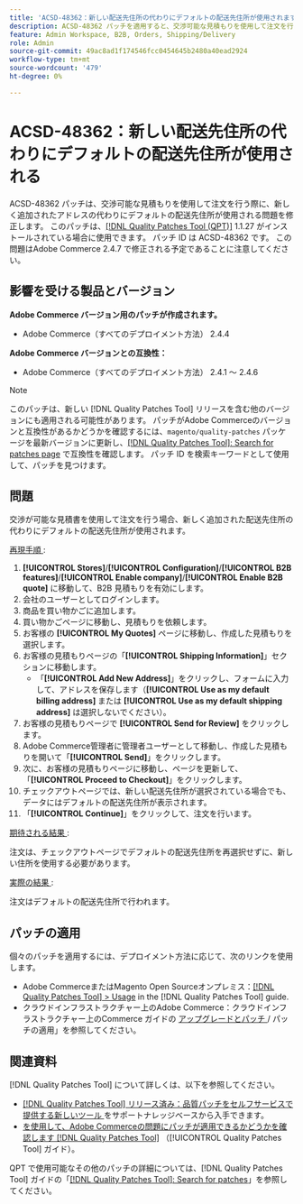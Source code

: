 ```yaml
---
title: 'ACSD-48362：新しい配送先住所の代わりにデフォルトの配送先住所が使用されます。'
description: ACSD-48362 パッチを適用すると、交渉可能な見積もりを使用して注文を行う際に、新しい配送先住所の代わりにデフォルトの配送先住所が使用されるAdobe Commerceの問題を修正できます。
feature: Admin Workspace, B2B, Orders, Shipping/Delivery
role: Admin
source-git-commit: 49ac8ad1f174546fcc0454645b2480a40ead2924
workflow-type: tm+mt
source-wordcount: '479'
ht-degree: 0%

---
```


# ACSD-48362：新しい配送先住所の代わりにデフォルトの配送先住所が使用される

ACSD-48362 パッチは、交渉可能な見積もりを使用して注文を行う際に、新しく追加されたアドレスの代わりにデフォルトの配送先住所が使用される問題を修正します。 このパッチは、[[!DNL Quality Patches Tool (QPT)]](https://experienceleague.adobe.com/en/docs/commerce-knowledge-base/kb/announcements/commerce-announcements/magento-quality-patches-released-new-tool-to-self-serve-quality-patches) 1.1.27 がインストールされている場合に使用できます。 パッチ ID は ACSD-48362 です。 この問題はAdobe Commerce 2.4.7 で修正される予定であることに注意してください。

## 影響を受ける製品とバージョン

**Adobe Commerce バージョン用のパッチが作成されます。**

* Adobe Commerce（すべてのデプロイメント方法） 2.4.4

**Adobe Commerce バージョンとの互換性：**

* Adobe Commerce（すべてのデプロイメント方法） 2.4.1 ～ 2.4.6

>[!NOTE]
>
>このパッチは、新しい [!DNL Quality Patches Tool] リリースを含む他のバージョンにも適用される可能性があります。 パッチがAdobe Commerceのバージョンと互換性があるかどうかを確認するには、`magento/quality-patches` パッケージを最新バージョンに更新し、[[!DNL Quality Patches Tool]: Search for patches page](https://experienceleague.adobe.com/tools/commerce-quality-patches/index.html) で互換性を確認します。 パッチ ID を検索キーワードとして使用して、パッチを見つけます。

## 問題

交渉が可能な見積書を使用して注文を行う場合、新しく追加された配送先住所の代わりにデフォルトの配送先住所が使用されます。

<u> 再現手順 </u>:

1. **[!UICONTROL Stores]**/**[!UICONTROL Configuration]**/**[!UICONTROL B2B features]**/**[!UICONTROL Enable company]**/**[!UICONTROL Enable B2B quote]** に移動して、B2B 見積もりを有効にします。
1. 会社のユーザーとしてログインします。
1. 商品を買い物かごに追加します。
1. 買い物かごページに移動し、見積もりを依頼します。
1. お客様の **[!UICONTROL My Quotes]** ページに移動し、作成した見積もりを選択します。
1. お客様の見積もりページの「**[!UICONTROL Shipping Information]**」セクションに移動します。
   * 「**[!UICONTROL Add New Address]**」をクリックし、フォームに入力して、アドレスを保存します（**[!UICONTROL Use as my default billing address]** または **[!UICONTROL Use as my default shipping address]** は選択しないでください）。
1. お客様の見積もりページで **[!UICONTROL Send for Review]** をクリックします。
1. Adobe Commerce管理者に管理者ユーザーとして移動し、作成した見積もりを開いて「**[!UICONTROL Send]**」をクリックします。
1. 次に、お客様の見積もりページに移動し、ページを更新して、「**[!UICONTROL Proceed to Checkout]**」をクリックします。
1. チェックアウトページでは、新しい配送先住所が選択されている場合でも、データにはデフォルトの配送先住所が表示されます。
1. 「**[!UICONTROL Continue]**」をクリックして、注文を行います。

<u> 期待される結果 </u>:

注文は、チェックアウトページでデフォルトの配送先住所を再選択せずに、新しい住所を使用する必要があります。

<u> 実際の結果 </u>:

注文はデフォルトの配送先住所で行われます。

## パッチの適用

個々のパッチを適用するには、デプロイメント方法に応じて、次のリンクを使用します。

* Adobe CommerceまたはMagento Open Sourceオンプレミス：[[!DNL Quality Patches Tool] > Usage](https://experienceleague.adobe.com/docs/commerce-operations/tools/quality-patches-tool/usage.html) in the [!DNL Quality Patches Tool] guide.
* クラウドインフラストラクチャー上のAdobe Commerce：クラウドインフラストラクチャー上のCommerce ガイドの [ アップグレードとパッチ ](https://experienceleague.adobe.com/docs/commerce-cloud-service/user-guide/develop/upgrade/apply-patches.html)/ パッチの適用」を参照してください。 

## 関連資料

[!DNL Quality Patches Tool] について詳しくは、以下を参照してください。

* [[!DNL Quality Patches Tool]  リリース済み：品質パッチをセルフサービスで提供する新しいツール ](https://experienceleague.adobe.com/en/docs/commerce-knowledge-base/kb/announcements/commerce-announcements/magento-quality-patches-released-new-tool-to-self-serve-quality-patches) をサポートナレッジベースから入手できます。
* [ を使用して、Adobe Commerceの問題にパッチが適用できるかどうかを確認します  [!DNL Quality Patches Tool]](/help/tools/quality-patches-tool/patches-available-in-qpt/check-patch-for-magento-issue-with-magento-quality-patches.md) （[!UICONTROL Quality Patches Tool] ガイド）。


QPT で使用可能なその他のパッチの詳細については、[!DNL Quality Patches Tool] ガイドの「[[!DNL Quality Patches Tool]: Search for patches](https://experienceleague.adobe.com/tools/commerce-quality-patches/index.html)」を参照してください。
